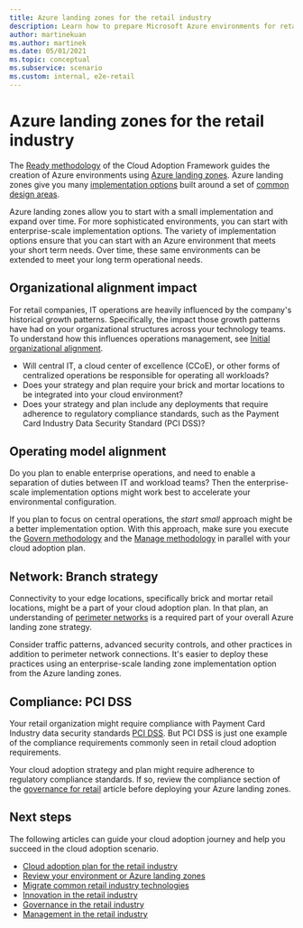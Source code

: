 ```yaml
---
title: Azure landing zones for the retail industry
description: Learn how to prepare Microsoft Azure environments for retail industry cloud adoption using Azure landing zones.
author: martinekuan
ms.author: martinek
ms.date: 05/01/2021
ms.topic: conceptual
ms.subservice: scenario
ms.custom: internal, e2e-retail
---
```


# Azure landing zones for the retail industry

The [Ready methodology](../../ready/index.md) of the Cloud Adoption Framework guides the creation of Azure environments using [Azure landing zones](../../ready/landing-zone/index.md). Azure landing zones give you many [implementation options](../../ready/landing-zone/implementation-options.md) built around a set of [common design areas](../../ready/landing-zone/design-areas.md).

Azure landing zones allow you to start with a small implementation and expand over time. For more sophisticated environments, you can start with enterprise-scale implementation options. The variety of implementation options ensure that you can start with an Azure environment that meets your short term needs. Over time, these same environments can be extended to meet your long term operational needs.

## Organizational alignment impact

For retail companies, IT operations are heavily influenced by the company's historical growth patterns. Specifically, the impact those growth patterns have had on your organizational structures across your technology teams. To understand how this influences operations management, see [Initial organizational alignment](./organize.md#common-growth-patterns-for-retailers).

- Will central IT, a cloud center of excellence (CCoE), or other forms of centralized operations be responsible for operating all workloads?
- Does your strategy and plan require your brick and mortar locations to be integrated into your cloud environment?
- Does your strategy and plan include any deployments that require adherence to regulatory compliance standards, such as the Payment Card Industry Data Security Standard (PCI DSS)?

## Operating model alignment

Do you plan to enable enterprise operations, and need to enable a separation of duties between IT and workload teams? Then the enterprise-scale implementation options might work best to accelerate your environmental configuration.

If you plan to focus on central operations, the *start small* approach might be a better implementation option. With this approach, make sure you execute the [Govern methodology](./govern.md) and the [Manage methodology](./manage.md) in parallel with your cloud adoption plan.

## Network: Branch strategy

Connectivity to your edge locations, specifically brick and mortar retail locations, might be a part of your cloud adoption plan. In that plan, an understanding of [perimeter networks](../../ready/azure-best-practices/perimeter-networks.md) is a required part of your overall Azure landing zone strategy.

Consider traffic patterns, advanced security controls, and other practices in addition to perimeter network connections. It's easier to deploy these practices using an enterprise-scale landing zone implementation option from the Azure landing zones.

## Compliance: PCI DSS

Your retail organization might require compliance with Payment Card Industry data security standards [PCI DSS](/azure/compliance/offerings/offering-pci-dss). But PCI DSS is just one example of the compliance requirements commonly seen in retail cloud adoption requirements.

Your cloud adoption strategy and plan might require adherence to regulatory compliance standards. If so, review the compliance section of the [governance for retail](./govern.md) article before deploying your Azure landing zones.

## Next steps

The following articles can guide your cloud adoption journey and help you succeed in the cloud adoption scenario.

- [Cloud adoption plan for the retail industry](./plan.md)
- [Review your environment or Azure landing zones](./ready.md)
- [Migrate common retail industry technologies](./migrate.md)
- [Innovation in the retail industry](./innovate.md)
- [Governance in the retail industry](./govern.md)
- [Management in the retail industry](./manage.md)
